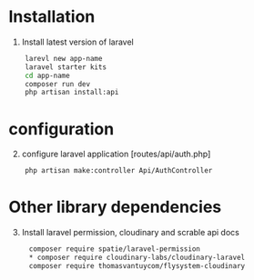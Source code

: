 

# Installation
1. Install latest version of laravel
```sh
    larevl new app-name
    laravel starter kits
    cd app-name
    composer run dev
    php artisan install:api
```

# configuration
2. configure laravel application [routes/api/auth.php]
```sh
    php artisan make:controller Api/AuthController
```

# Other library dependencies
3. Install laravel permission, cloudinary and scrable api docs
```sh
     composer require spatie/laravel-permission
     * composer require cloudinary-labs/cloudinary-laravel
     composer require thomasvantuycom/flysystem-cloudinary
```